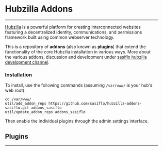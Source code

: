 # Hubzilla Addons
---
[Hubzilla](http://hubzilla.org) is a powerful platform for creating interconnected websites featuring a decentralized identity, communications, and permissions framework built using common webserver technology. 

This is a repository of **addons** (also known as **plugins**) that extend the functionality of the core Hubzilla installation in various ways. More about the various addons, discussion and development under [sasiflo hubzilla development channel](https://sasiflo.de/channel/sasiflo_hubzilla_dev).

### Installation


To install, use the following commands (assuming `/var/www/` is your hub's web root):

```
cd /var/www/
util/add_addon_repo https://github.com/sasiflo/hubzilla-addons-sasiflo.git addons_sasiflo
util/update_addon_repo addons_sasiflo
```
Then enable the individual plugins through the admin settings interface.

## Plugins
---

